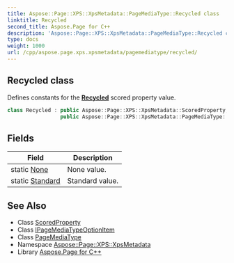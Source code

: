 ```yaml
---
title: Aspose::Page::XPS::XpsMetadata::PageMediaType::Recycled class
linktitle: Recycled
second_title: Aspose.Page for C++
description: 'Aspose::Page::XPS::XpsMetadata::PageMediaType::Recycled class. Defines constants for the Recycled scored property value in C++.'
type: docs
weight: 1000
url: /cpp/aspose.page.xps.xpsmetadata/pagemediatype/recycled/
---
```

## Recycled class


Defines constants for the **[Recycled](./)** scored property value.

```cpp
class Recycled : public Aspose::Page::XPS::XpsMetadata::ScoredProperty,
                 public Aspose::Page::XPS::XpsMetadata::PageMediaType::IPageMediaTypeOptionItem
```

## Fields

| Field | Description |
| --- | --- |
| static [None](./none/) | None value. |
| static [Standard](./standard/) | Standard value. |
## See Also

* Class [ScoredProperty](../../scoredproperty/)
* Class [IPageMediaTypeOptionItem](../ipagemediatypeoptionitem/)
* Class [PageMediaType](../)
* Namespace [Aspose::Page::XPS::XpsMetadata](../../)
* Library [Aspose.Page for C++](../../../)
